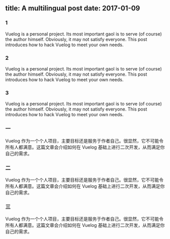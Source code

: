 title: A multilingual post
date: 2017-01-09
---
<!-- en-US:+ -->
### 1

Vuelog is a personal project. Its most important gaol is to serve (of course) the author himself. Obviously, it may not satisfy everyone. This post introduces how to hack Vuelog to meet your own needs.
<!-- next -->
### 2

Vuelog is a personal project. Its most important gaol is to serve (of course) the author himself. Obviously, it may not satisfy everyone. This post introduces how to hack Vuelog to meet your own needs.
<!-- next -->
### 3

Vuelog is a personal project. Its most important gaol is to serve (of course) the author himself. Obviously, it may not satisfy everyone. This post introduces how to hack Vuelog to meet your own needs.
<!-- en-US:- -->

<!-- zh-CN:+ -->
### 一

Vuelog 作为一个个人项目，主要目标还是服务于作者自己。很显然，它不可能令所有人都满意。这篇文章会介绍如何在 Vuelog 基础上进行二次开发，从而满足你自己的需求。
<!-- next -->
### 二

Vuelog 作为一个个人项目，主要目标还是服务于作者自己。很显然，它不可能令所有人都满意。这篇文章会介绍如何在 Vuelog 基础上进行二次开发，从而满足你自己的需求。
<!-- next -->
### 三

Vuelog 作为一个个人项目，主要目标还是服务于作者自己。很显然，它不可能令所有人都满意。这篇文章会介绍如何在 Vuelog 基础上进行二次开发，从而满足你自己的需求。
<!-- zh-CN:- -->
